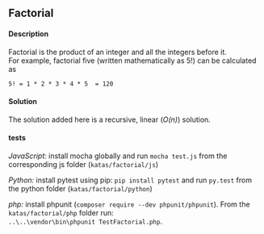 ## Factorial

#### Description
Factorial is the product of an integer and all the integers before it.  
For example, factorial five (written mathematically as 5!) can be calculated as  
  
``5! = 1 * 2 * 3 * 4 * 5  = 120``  

#### Solution
The solution added here is a recursive, linear (_O(n)_) solution.  

#### tests
_JavaScript:_ install mocha globally and run `mocha test.js` from the corresponding js folder (`katas/factorial/js`)  

_Python:_ install pytest using pip: `pip install pytest` and run `py.test` from the python folder (`katas/factorial/python`)  

_php:_ install phpunit (`composer require --dev phpunit/phpunit`). From the `katas/factorial/php` folder run:  
`..\..\vendor\bin\phpunit TestFactorial.php`.
